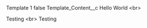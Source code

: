 <?xml version="1.0" encoding="UTF-8"?>
<CustomMetadata xmlns="http://soap.sforce.com/2006/04/metadata" xmlns:xsi="http://www.w3.org/2001/XMLSchema-instance" xmlns:xsd="http://www.w3.org/2001/XMLSchema">
    <label>Template 1</label>
    <protected>false</protected>
    <values>
        <field>Template_Content__c</field>
        <value xsi:type="xsd:string">Hello World &lt;br&gt;

Testing
&lt;br&gt;
Testing</value>
    </values>
</CustomMetadata>
